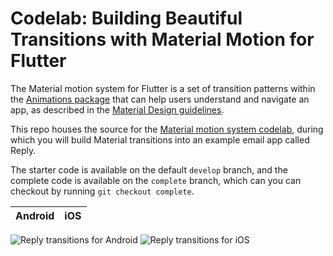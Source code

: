 # Codelab: Building Beautiful Transitions with Material Motion for Flutter

The Material motion system for Flutter is a set of transition patterns within
the [Animations package](https://pub.dev/packages/animations) that can help
users understand and navigate an app, as described in the
[Material Design guidelines](https://material.io/design/motion/the-motion-system.html).

This repo houses the source for the
[Material motion system codelab](https://codelabs.developers.google.com/codelabs/material-motion-flutter),
during which you will build Material transitions into an example email app
called Reply.

The starter code is available on the default `develop` branch, and the complete
code is available on the `complete` branch, which can you can checkout by
running `git checkout complete`.

Android|iOS
---|---
<img src="screenshots/reply-transitions-android.gif" alt="Reply transitions for Android"/>
<img src="screenshots/reply-transitions-iOS.gif" alt="Reply transitions for iOS"/>